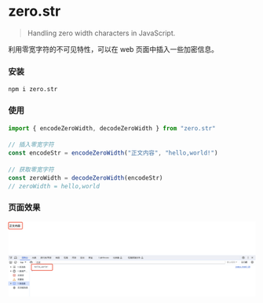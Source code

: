 
# zero.str
> Handling zero width characters in JavaScript.

利用零宽字符的不可见特性，可以在 web 页面中插入一些加密信息。

### 安装
```shell
npm i zero.str
```

### 使用
```jsx
import { encodeZeroWidth, decodeZeroWidth } from "zero.str"

// 插入零宽字符
const encodeStr = encodeZeroWidth("正文内容", "hello,world!")

// 获取零宽字符
const zeroWidth = decodeZeroWidth(encodeStr)
// zeroWidth = hello,world
```
### 页面效果
![img](screenshots/WechatIMG554.jpg)